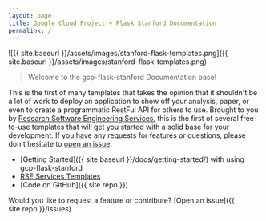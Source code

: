 ```yaml
---
layout: page
title: Google Cloud Project + Flask Stanford Documentation
permalink: /
---
```


![{{ site.baseurl }}/assets/images/stanford-flask-templates.png]({{ site.baseurl }}/assets/images/stanford-flask-templates.png)

> Welcome to the gcp-flask-stanford Documentation base!

This is the first of many templates that takes the opinion that it shouldn't be a lot
of work to deploy an application to show off your analysis, paper, or even to
create a programmatic RestFul API for others to use. Brought to you by [Research Software Engineering Services](https://stanford-rc.github.io/rse-services), this is the first of several free-to-use templates that will get you started with a solid base for your development.
If you have any requests for features or questions, please don't hesitate
to [open an issue](https://www.github.com/stanford-rc/gcp-flask-template/issues).

 - [Getting Started]({{ site.baseurl }}/docs/getting-started/) with using gcp-flask-stanford
 - [RSE Services Templates](https://stanford-rc.github.io/rse-services/docs/resources/)
 - [Code on GitHub]({{ site.repo }})

Would you like to request a feature or contribute? [Open an issue]({{ site.repo }}/issues).

